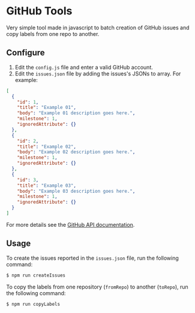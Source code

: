 # GitHub Tools

Very simple tool made in javascript to batch creation of GitHub issues and copy labels from one repo to another.

## Configure

 1. Edit the `config.js` file and enter a valid GitHub account.
 2. Edit the `issues.json` file by adding the issues's JSONs to array. For example:

```json
[
  {
    "id": 1,
    "title": "Example 01",
    "body": "Example 01 description goes here.",
    "milestone": 1,
    "ignoredAttribute": {}
  },
  {
    "id": 2,
    "title": "Example 02",
    "body": "Example 02 description goes here.",
    "milestone": 1,
    "ignoredAttribute": {}
  },
  {
    "id": 3,
    "title": "Example 03",
    "body": "Example 03 description goes here.",
    "milestone": 1,
    "ignoredAttribute": {}
  }
]
```

For more details see the [GitHub API documentation](https://developer.github.com/v3/issues/#create-an-issue).

## Usage

To create the issues reported in the `issues.json` file, run the following command:

```bash
$ npm run createIssues
```

To copy the labels from one repository (`fromRepo`) to another (`toRepo`), run the following command:

```bash
$ npm run copyLabels
```
